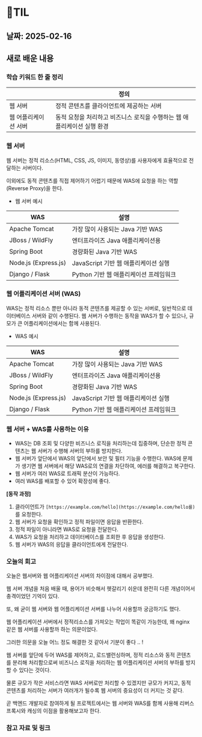 # 🧾TIL
## 날짜: 2025-02-16

## 새로 배운 내용
### 학습 키워드 한 줄 정리
|  | 정의 |
| --- | --- |
| 웹 서버 | 정적 콘텐츠를 클라이언트에 제공하는 서버 |
| 웹 어플리케이션 서버 | 동적 요청을 처리하고 비즈니스 로직을 수행하는 웹 애플리케이션 실행 환경  |
### 웹 서버

웹 서버는 정적 리소스(HTML, CSS, JS, 이미지, 동영상)를 사용자에게 효율적으로 전달하는 서버이다.

이외에도 동적 콘텐츠를 직접 제어하기 어렵기 때문에 WAS에 요청을 하는 역할(Reverse Proxy)을 한다. 

- 웹 서버 예시

| WAS | 설명 |
| --- | --- |
| Apache Tomcat | 가장 많이 사용되는 Java 기반 WAS |
| JBoss / WildFly | 엔터프라이즈 Java 애플리케이션용 |
| Spring Boot | 경량화된 Java 기반 WAS |
| Node.js (Express.js) | JavaScript 기반 웹 애플리케이션 실행 |
| Django / Flask | Python 기반 웹 애플리케이션 프레임워크 |

### 웹 어플리케이션 서버 (WAS)

WAS는 정적 리소스 뿐만 아니라 동적 콘텐츠를 제공할 수 있는 서버로, 일반적으로 데이터베이스 서버와 같이 수행된다.  웹 서버가 수행하는 동작을 WAS가 할 수 있으나, 규모가 큰 어플리케이션에서는 함께 사용된다.

- WAS 예시

| WAS | 설명 |
| --- | --- |
| Apache Tomcat | 가장 많이 사용되는 Java 기반 WAS |
| JBoss / WildFly | 엔터프라이즈 Java 애플리케이션용 |
| Spring Boot | 경량화된 Java 기반 WAS |
| Node.js (Express.js) | JavaScript 기반 웹 애플리케이션 실행 |
| Django / Flask | Python 기반 웹 애플리케이션 프레임워크 |

### 웹 서버 + WAS를 사용하는 이유

- WAS는 DB 조회 및 다양한 비즈니스 로직을 처리하는데 집중하며, 단순한 정적 콘텐츠는 웹 서버가 수행해 서버의 부하를 방지한다.
- 웹 서버가 앞단에서 WAS의 앞단에서 보안 및 필터 기능을 수행한다. WAS에 문제가 생기면 웹 서버에서 해당 WAS로의 연결을 차단하여, 에러를 해결하고 복구한다.
- 웹 서버가 여러 WAS로 트래픽 분산이 가능하다.
- 여러 WAS를 배포할 수 있어 확장성에 좋다.

**[동작 과정]**

1. 클라이언트가 `[https://example.com/hello](https://example.com/hello를)` 를 요청한다.
2. 웹 서버가 요청을 확인하고 정적 파일이면 응답을 반환한다.
3. 정적 파일이 아니라면 WAS로 요청을 전달한다.
4. WAS가 요청을 처리하고 데이터베이스를 조회한 후 응답을 생성한다.
5. 웹 서버가 WAS의 응답을 클라이언트에게 전달한다. 


### 오늘의 회고
오늘은 웹서버와 웹 어플리케이션 서버의 차이점에 대해서 공부했다.

웹 서버 개념을 처음 배울 때, 용어가 비슷해서 헷갈리기 쉬운데 완전히 다른 개념이어서 충격이었던 기억이 있다.

또, 왜 굳이 웹 서버와 웹 어플리케이션 서버를 나누어 사용할까 궁금하기도 했다.

웹 어플리케이션 서버에서 정적리소스를 가져오는 작업이 똑같이 가능한데, 왜 nginx 같은 웹 서버를 사용할까 하는 의문이었다.

그러한 의문을 오늘 어느 정도 해결한 것 같아서 기분이 좋다 .. !

웹 서버를 앞단에 두어 WAS를 제어하고, 로드밸런싱하며, 정적 리소스와 동적 콘텐츠를 분리해 처리함으로써 비즈니스 로직을 처리하는 웹 어플리케이션 서버의 부하를 방지할 수 있다는 것이다.

물론 규모가 작은 서비스라면 WAS 서버로만 처리할 수 있겠지만 규모가 커지고, 동적 콘텐츠를 처리하는 서버가 여러개가 될수록 웹 서버의 중요성이 더 커지는 것 같다.

곧 백엔드 개발자로 참여하게 될 프로젝트에서는 웹 서버와 WAS를 함께 사용해 리버스 프록시와 캐싱의 이점을 활용해보고자 한다. 

### 참고 자료 및 링크